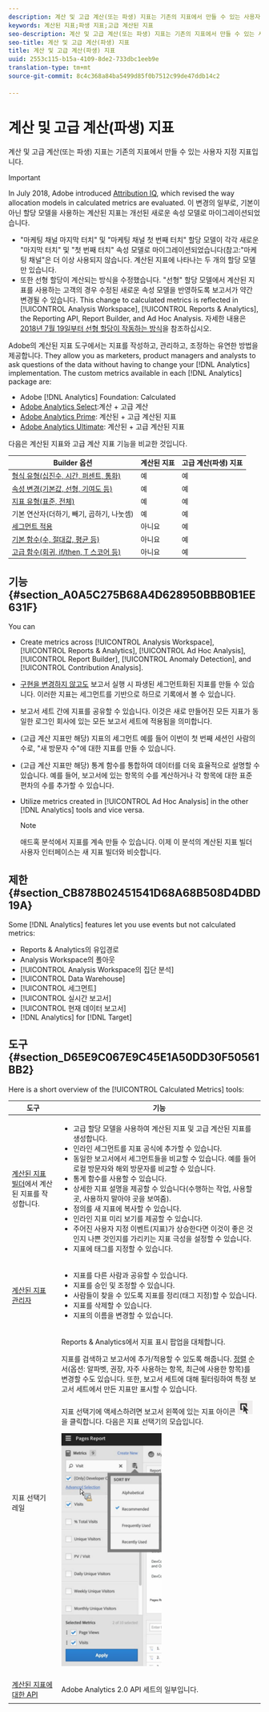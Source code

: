 ```yaml
---
description: 계산 및 고급 계산(또는 파생) 지표는 기존의 지표에서 만들 수 있는 사용자 지정 지표입니다.
keywords: 계산된 지표;파생 지표;고급 계산된 지표
seo-description: 계산 및 고급 계산(또는 파생) 지표는 기존의 지표에서 만들 수 있는 사용자 지정 지표입니다.
seo-title: 계산 및 고급 계산(파생) 지표
title: 계산 및 고급 계산(파생) 지표
uuid: 2553c115-b15a-4109-8de2-733dbc1eeb9e
translation-type: tm+mt
source-git-commit: 8c4c368a84ba5499d85f0b7512c99de47ddb14c2

---
```



# 계산 및 고급 계산(파생) 지표

계산 및 고급 계산(또는 파생) 지표는 기존의 지표에서 만들 수 있는 사용자 지정 지표입니다.

>[!IMPORTANT]
>
>In July 2018, Adobe introduced [Attribution IQ](https://marketing.adobe.com/resources/help/en_US/analytics/analysis-workspace/attribution.html), which revised the way allocation models in calculated metrics are evaluated. 이 변경의 일부로, 기본이 아닌 할당 모델을 사용하는 계산된 지표는 개선된 새로운 속성 모델로 마이그레이션되었습니다.
>
>* "마케팅 채널 마지막 터치" 및 "마케팅 채널 첫 번째 터치" 할당 모델이 각각 새로운 "마지막 터치" 및 "첫 번째 터치" 속성 모델로 마이그레이션되었습니다(참고:"마케팅 채널"은 더 이상 사용되지 않습니다. 계산된 지표에 나타나는 두 개의 할당 모델만 있습니다.
>* 또한 선형 할당이 계산되는 방식을 수정했습니다. "선형" 할당 모델에서 계산된 지표를 사용하는 고객의 경우 수정된 새로운 속성 모델을 반영하도록 보고서가 약간 변경될 수 있습니다. This change to calculated metrics is reflected in [!UICONTROL Analysis Workspace], [!UICONTROL Reports &amp; Analytics], the Reporting API, Report Builder, and Ad Hoc Analysis. 자세한 내용은 [2018년 7월 19일부터 선형 할당이 작동하는 방식](/help/components/c-calcmetrics/c-workflow/cm-workflow/c-build-metrics/m-metric-type-alloc.md#section_EDBB2E14A6C248C5A79C0913C02D7CA1)을 참조하십시오.


Adobe의 계산된 지표 도구에서는 지표를 작성하고, 관리하고, 조정하는 유연한 방법을 제공합니다. They allow you as marketers, product managers and analysts to ask questions of the data without having to change your [!DNL Analytics] implementation. The custom metrics available in each [!DNL Analytics] package are:

* Adobe [!DNL Analytics] Foundation: Calculated
* [Adobe Analytics Select](https://www.adobe.com/data-analytics-cloud/analytics/select.html):계산 + 고급 계산
* [Adobe Analytics Prime](https://www.adobe.com/data-analytics-cloud/analytics/prime.html): 계산된 + 고급 계산된 지표
* [Adobe Analytics Ultimate](https://www.adobe.com/data-analytics-cloud/analytics/ultimate.html): 계산된 + 고급 계산된 지표

다음은 계산된 지표와 고급 계산 지표 기능을 비교한 것입니다.

| Builder 옵션 | 계산된 지표 | 고급 계산(파생) 지표 |
|---|---|---|
| [형식 유형(십진수, 시간, 퍼센트, 통화)](/help/components/c-calcmetrics/c-workflow/cm-workflow/c-build-metrics/cm-build-metrics.md) | 예 | 예 |
| [속성 변경(기본값, 선형, 기여도 등)](/help/components/c-calcmetrics/c-workflow/cm-workflow/c-build-metrics/m-metric-type-alloc.md) | 예 | 예 |
| [지표 유형(표준, 전체)](/help/components/c-calcmetrics/c-workflow/cm-workflow/c-build-metrics/m-metric-type-alloc.md) | 예 | 예 |
| 기본 연산자(더하기, 빼기, 곱하기, 나눗셈) | 예 | 예 |
| [세그먼트 적용](/help/components/c-calcmetrics/c-workflow/cm-workflow/c-build-metrics/metrics-with-segments.md) | 아니요 | 예 |
| [기본 함수(수, 절대값, 평균 등)](/help/components/c-calcmetrics/cm-reference/cm-functions.md) | 아니요 | 예 |
| [고급 함수(회귀, if/then, T 스코어 등)](/help/components/c-calcmetrics/cm-reference/cm-adv-functions.md) | 아니요 | 예 |

## 기능 {#section_A0A5C275B68A4D628950BBB0B1EE631F}

You can

* Create metrics across [!UICONTROL Analysis Workspace], [!UICONTROL Reports &amp; Analytics], [!UICONTROL Ad Hoc Analysis], [!UICONTROL Report Builder], [!UICONTROL Anomaly Detection], and [!UICONTROL Contribution Analysis].
* [구현을 변경하지 않고도](https://youtu.be/CuQTm9RaUpY) 보고서 실행 시 파생된 세그먼트화된 지표를 만들 수 있습니다. 이러한 지표는 세그먼트를 기반으로 하므로 기록에서 볼 수 있습니다.
* 보고서 세트 간에 지표를 공유할 수 있습니다. 이것은 새로 만들어진 모든 지표가 동일한 로그인 회사에 있는 모든 보고서 세트에 적용됨을 의미합니다.
* (고급 계산 지표만 해당) 지표의 세그먼트 예를 들어 이번이 첫 번째 세션인 사람의 수로, "새 방문자 수"에 대한 지표를 만들 수 있습니다.
* (고급 계산 지표만 해당) 통계 함수를 통합하여 데이터를 더욱 효율적으로 설명할 수 있습니다. 예를 들어, 보고서에 있는 항목의 수를 계산하거나 각 항목에 대한 표준 편차의 수를 추가할 수 있습니다.
* Utilize metrics created in [!UICONTROL Ad Hoc Analysis] in the other [!DNL Analytics] tools and vice versa.

   >[!NOTE]
   >
   >애드혹 분석에서 지표를 계속 만들 수 있습니다. 이제 이 분석의 계산된 지표 빌더 사용자 인터페이스는 새 지표 빌더와 비슷합니다.

## 제한 {#section_CB878B02451541D68A68B508D4DBD19A}

Some [!DNL Analytics] features let you use events but not calculated metrics:

* Reports &amp; Analytics의 유입경로
* Analysis Workspace의 폴아웃
* [!UICONTROL Analysis Workspace의 집단 분석]
* [!UICONTROL Data Warehouse]
* [!UICONTROL 세그먼트]
* [!UICONTROL 실시간 보고서]
* [!UICONTROL 현재 데이터 보고서]
* [!DNL Analytics] for [!DNL Target]

## 도구 {#section_D65E9C067E9C45E1A50DD30F50561BB2}

Here is a short overview of the [!UICONTROL Calculated Metrics] tools:

<table id="table_520AFE97DB514958ABE23FD3C9CE0ABD"> 
 <thead> 
  <tr> 
   <th colname="col1" class="entry"> 도구 </th> 
   <th colname="col2" class="entry"> 기능 </th> 
  </tr>
 </thead>
 <tbody> 
  <tr> 
   <td colname="col1"><a href="/help/components/c-calcmetrics/c-workflow/cm-workflow/c-build-metrics/cm-build-metrics.md"  >계산된 지표 빌더</a>에서 계산된 지표를 작성합니다. </td> 
   <td colname="col2"> 
    <ul id="ul_E6F02AB9DF204C2F9A0AC92A31594B3E"> 
     <li id="li_A4A6E716374243A190C539A3F4A41C0C">고급 할당 모델을 사용하여 계산된 지표 및 고급 계산된 지표를 생성합니다. </li> 
     <li id="li_C8C97BA4E227463E98077ABA5818FFC6">인라인 세그먼트를 지표 공식에 추가할 수 있습니다. </li> 
     <li id="li_8503D9E06A3C46569B5CDB4B90F72446">동일한 보고서에서 세그먼트들을 비교할 수 있습니다. 예를 들어 로컬 방문자와 해외 방문자를 비교할 수 있습니다.  </li> 
     <li id="li_4B528FDE1F96400DBA0D3276408FF919">통계 함수를 사용할 수 있습니다. </li> 
     <li id="li_C1162B1EA6784B8189A8A87E2B0DA79A">상세한 지표 설명을 제공할 수 있습니다(수행하는 작업, 사용할 곳, 사용하지 말아야 곳을 보여줌). </li> 
     <li id="li_DEA13F5E8BF94AF1B311C467FE6E2A74">정의를 새 지표에 복사할 수 있습니다. </li> 
     <li id="li_8C21F55015D44910904202D2BF74221C">인라인 지표 미리 보기를 제공할 수 있습니다. </li> 
     <li id="li_3704F66C321C477F9D4F52E068C231BD">주어진 사용자 지정 이벤트(지표)가 상승한다면 이것이 좋은 것인지 나쁜 것인지를 가리키는 지표 극성을 설정할 수 있습니다. </li> 
     <li id="li_9D45319FA965476FB1C90DE8AA72BBD7">지표에 태그를 지정할 수 있습니다. </li> 
    </ul> </td> 
  </tr> 
  <tr> 
   <td colname="col1"><a href="/help/components/c-calcmetrics/c-workflow/cm-workflow/cm-manager.md"  > 계산된 지표 관리자</a> </td> 
   <td colname="col2"> 
    <ul id="ul_E4D20D5DD3904CC6A85785B5BD4C1B1E"> 
     <li id="li_E0B216BA1478406EB6212263DF71D85B">지표를 다른 사람과 공유할 수 있습니다. </li> 
     <li id="li_96EB16FAF3454211AAEF78EA5B08927F">지표를 승인 및 조정할 수 있습니다. </li> 
     <li id="li_3ADBD2428EAC4B0AA61222D87C3AF2B7">사람들이 찾을 수 있도록 지표를 정리(태그 지정)할 수 있습니다. </li> 
     <li id="li_726F3C3390744E49BA63606FE196880E">지표를 삭제할 수 있습니다. </li> 
     <li id="li_F306BA4FA8AF4A6E987BA62634659A2F">지표의 이름을 변경할 수 있습니다. </li> 
    </ul> </td> 
  </tr> 
  <tr> 
   <td colname="col1"> 지표 선택기 레일 </td> 
   <td colname="col2"> <p>Reports &amp; Analytics에서 <span class="uicontrol">지표 표시</span><span class="uicontrol"> 팝업을 대체합니다</span>. </p> <p>지표를 검색하고 보고서에 추가/적용할 수 있도록 해줍니다.   <a href="/help/components/c-calcmetrics/c-workflow/cm-workflow/cm-finding.md"  >정렬</a> 순서(옵션: 알파벳, 권장, 자주 사용하는 항목, 최근에 사용한 항목)를 변경할 수도 있습니다. 또한, 보고서 세트에 대해 필터링하여 특정 보고서 세트에서 만든 지표만 표시할 수 있습니다. </p> <p>지표 선택기에 액세스하려면 보고서 왼쪽에 있는 지표 아이콘 <img placement="inline"  src="assets/metrics_icon.png" width="30px" id="image_2C6F20B4E634486B95BACD4CA47EF991" />을 클릭합니다. 다음은 지표 선택기의 모습입니다. </p> <p><img src="assets/metrics_rail.png" width="200px" id="image_379523E9AFEC4CF08D20C42C740AA358" /> </p> </td> 
  </tr> 
  <tr> 
   <td colname="col1"><a href="https://www.adobe.io/apis/experiencecloud/analytics/docs.html#!AdobeDocs/analytics-2.0-apis/master/README.md"  > 계산된 지표에 대한 API</a> </td> 
   <td colname="col2"> <p>Adobe Analytics 2.0 API 세트의 일부입니다. </p> </td> 
  </tr> 
 </tbody> 
</table>

